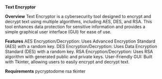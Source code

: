 **Text Encryptor**

**Overview**
Text Encryptor is a cybersecurity tool designed to encrypt and decrypt text using multiple algorithms, including AES, DES, and RSA. This tool enhances data protection for sensitive information and provides a simple graphical user interface (GUI) for ease of use.

**Features**
AES Encryption/Decryption: Uses Advanced Encryption Standard (AES) with a random key.
DES Encryption/Decryption: Uses Data Encryption Standard (DES) with a random key.
RSA Encryption/Decryption: Uses RSA algorithm with generated public and private keys.
User-Friendly GUI: Built with Tkinter, allowing users to easily encrypt and decrypt text.

**Requirements**
pycryptodome
rsa
tkinter
